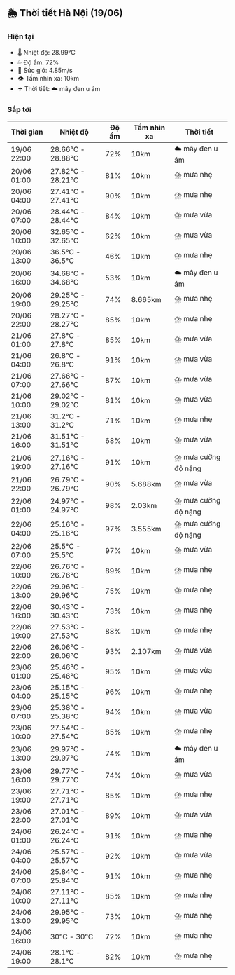 ## 🌦️ Thời tiết Hà Nội (19/06)

### Hiện tại

- 🌡️ Nhiệt độ: 28.99℃
- 💦 Độ ẩm: 72%
- 💨 Sức gió: 4.85m/s
- 👁️ Tầm nhìn xa: 10km
- ☂️ Thời tiết: ☁️ mây đen u ám

### Sắp tới

| Thời gian | Nhiệt độ | Độ ẩm | Tầm nhìn xa | Thời tiết |
| --- | --- | --- | --- | --- |
| 19/06 22:00 | 28.66℃ - 28.88℃ | 72% | 10km | ☁️ mây đen u ám |
| 20/06 01:00 | 27.82℃ - 28.21℃ | 81% | 10km | ⛈️ mưa nhẹ |
| 20/06 04:00 | 27.41℃ - 27.41℃ | 90% | 10km | ⛈️ mưa nhẹ |
| 20/06 07:00 | 28.44℃ - 28.44℃ | 84% | 10km | ⛈️ mưa vừa |
| 20/06 10:00 | 32.65℃ - 32.65℃ | 62% | 10km | ⛈️ mưa vừa |
| 20/06 13:00 | 36.5℃ - 36.5℃ | 46% | 10km | ⛈️ mưa nhẹ |
| 20/06 16:00 | 34.68℃ - 34.68℃ | 53% | 10km | ☁️ mây đen u ám |
| 20/06 19:00 | 29.25℃ - 29.25℃ | 74% | 8.665km | ⛈️ mưa nhẹ |
| 20/06 22:00 | 28.27℃ - 28.27℃ | 85% | 10km | ⛈️ mưa nhẹ |
| 21/06 01:00 | 27.8℃ - 27.8℃ | 85% | 10km | ⛈️ mưa vừa |
| 21/06 04:00 | 26.8℃ - 26.8℃ | 91% | 10km | ⛈️ mưa vừa |
| 21/06 07:00 | 27.66℃ - 27.66℃ | 87% | 10km | ⛈️ mưa vừa |
| 21/06 10:00 | 29.02℃ - 29.02℃ | 81% | 10km | ⛈️ mưa vừa |
| 21/06 13:00 | 31.2℃ - 31.2℃ | 71% | 10km | ⛈️ mưa nhẹ |
| 21/06 16:00 | 31.51℃ - 31.51℃ | 68% | 10km | ⛈️ mưa vừa |
| 21/06 19:00 | 27.16℃ - 27.16℃ | 91% | 10km | ⛈️ mưa cường độ nặng |
| 21/06 22:00 | 26.79℃ - 26.79℃ | 90% | 5.688km | ⛈️ mưa vừa |
| 22/06 01:00 | 24.97℃ - 24.97℃ | 98% | 2.03km | ⛈️ mưa cường độ nặng |
| 22/06 04:00 | 25.16℃ - 25.16℃ | 97% | 3.555km | ⛈️ mưa cường độ nặng |
| 22/06 07:00 | 25.5℃ - 25.5℃ | 97% | 10km | ⛈️ mưa vừa |
| 22/06 10:00 | 26.76℃ - 26.76℃ | 89% | 10km | ⛈️ mưa nhẹ |
| 22/06 13:00 | 29.96℃ - 29.96℃ | 75% | 10km | ⛈️ mưa nhẹ |
| 22/06 16:00 | 30.43℃ - 30.43℃ | 73% | 10km | ⛈️ mưa nhẹ |
| 22/06 19:00 | 27.53℃ - 27.53℃ | 88% | 10km | ⛈️ mưa nhẹ |
| 22/06 22:00 | 26.06℃ - 26.06℃ | 93% | 2.107km | ⛈️ mưa vừa |
| 23/06 01:00 | 25.46℃ - 25.46℃ | 95% | 10km | ⛈️ mưa vừa |
| 23/06 04:00 | 25.15℃ - 25.15℃ | 96% | 10km | ⛈️ mưa nhẹ |
| 23/06 07:00 | 25.38℃ - 25.38℃ | 94% | 10km | ⛈️ mưa vừa |
| 23/06 10:00 | 27.54℃ - 27.54℃ | 85% | 10km | ⛈️ mưa nhẹ |
| 23/06 13:00 | 29.97℃ - 29.97℃ | 74% | 10km | ☁️ mây đen u ám |
| 23/06 16:00 | 29.77℃ - 29.77℃ | 74% | 10km | ⛈️ mưa vừa |
| 23/06 19:00 | 27.71℃ - 27.71℃ | 85% | 10km | ⛈️ mưa nhẹ |
| 23/06 22:00 | 27.01℃ - 27.01℃ | 89% | 10km | ⛈️ mưa vừa |
| 24/06 01:00 | 26.24℃ - 26.24℃ | 91% | 10km | ⛈️ mưa nhẹ |
| 24/06 04:00 | 25.57℃ - 25.57℃ | 92% | 10km | ⛈️ mưa vừa |
| 24/06 07:00 | 25.84℃ - 25.84℃ | 91% | 10km | ⛈️ mưa nhẹ |
| 24/06 10:00 | 27.11℃ - 27.11℃ | 85% | 10km | ⛈️ mưa nhẹ |
| 24/06 13:00 | 29.95℃ - 29.95℃ | 73% | 10km | ⛈️ mưa nhẹ |
| 24/06 16:00 | 30℃ - 30℃ | 72% | 10km | ⛈️ mưa nhẹ |
| 24/06 19:00 | 28.1℃ - 28.1℃ | 82% | 10km | ⛈️ mưa nhẹ |
